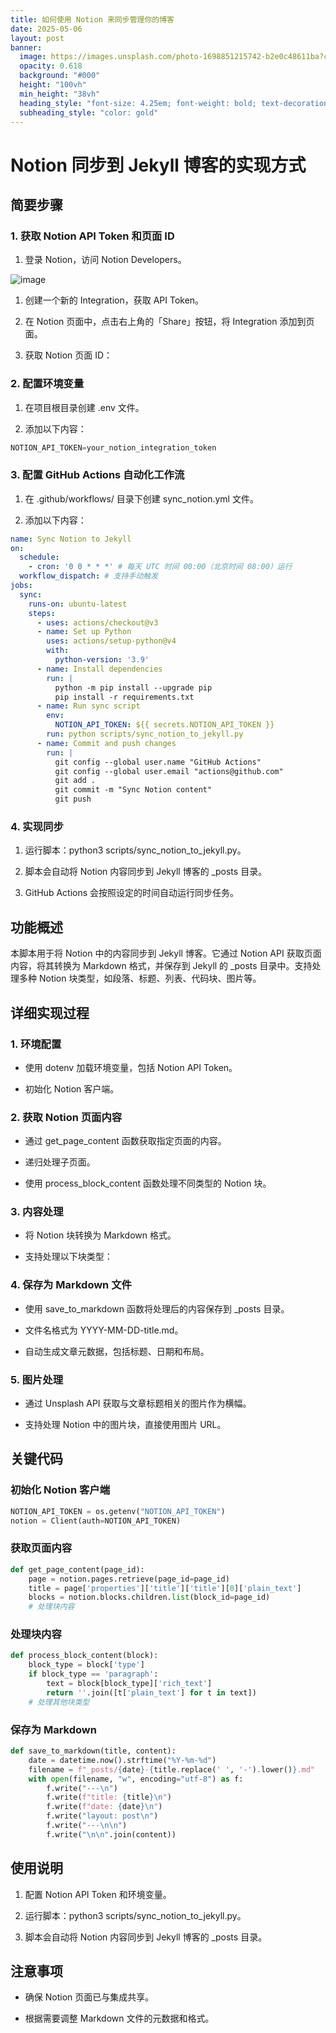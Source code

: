 ```yaml
---
title: 如何使用 Notion 来同步管理你的博客
date: 2025-05-06
layout: post
banner:
  image: https://images.unsplash.com/photo-1698851215742-b2e0c48611ba?crop=entropy&cs=tinysrgb&fit=max&fm=jpg&ixid=M3w2OTIwMzJ8MHwxfHJhbmRvbXx8fHx8fHx8fDE3NDY1NjMwMjh8&ixlib=rb-4.1.0&q=80&w=1080
  opacity: 0.618
  background: "#000"
  height: "100vh"
  min_height: "38vh"
  heading_style: "font-size: 4.25em; font-weight: bold; text-decoration: underline"
  subheading_style: "color: gold"
---
```


# Notion 同步到 Jekyll 博客的实现方式

## 简要步骤

### 1. 获取 Notion API Token 和页面 ID

1. 登录 Notion，访问 Notion Developers。

![image](https://prod-files-secure.s3.us-west-2.amazonaws.com/a7a0cc5a-89b9-4cda-8686-1fba0ca52f40/d19c1afe-dea5-4312-9333-786b0ba83054/image.png?X-Amz-Algorithm=AWS4-HMAC-SHA256&X-Amz-Content-Sha256=UNSIGNED-PAYLOAD&X-Amz-Credential=ASIAZI2LB4667V3ZBC5A%2F20250506%2Fus-west-2%2Fs3%2Faws4_request&X-Amz-Date=20250506T202348Z&X-Amz-Expires=3600&X-Amz-Security-Token=IQoJb3JpZ2luX2VjEKP%2F%2F%2F%2F%2F%2F%2F%2F%2F%2FwEaCXVzLXdlc3QtMiJGMEQCIAo6RGniC%2FzJwATIuBk7HKrNG6nPdCTzw8%2B%2BjlR4ZAUsAiBldUV1zLd%2BwChceO4qFYZR9ZZBApAa2Nm7H9iObCw7Iir%2FAwhMEAAaDDYzNzQyMzE4MzgwNSIMAU0NHu26Pd27%2Ft7aKtwDpuwS3sLsuhnMbaF4AX7%2F6NxKaI8QQPtBGEQN9inBkB24i3LQReQo1oU599cV85wTg7Dypp0sqaI2yBXM8xF6TF9TUyFLaj7rwNQYHugAA7iFEFSuixvBEN6Ca2e9PaI2AvGp4WGlnWPq3cZliJhGlCG9%2F0O8y%2BhJ6BYYTETq47FQGUoghaW49KzNO7yiTSO2C4jlhGxVLFN7idgaYYYSSiBBJpyGHuCYz6ru0dhDMUJuO%2B2UAhMGUC3w5y97LZPayt8iMgJnEiajvR6RwgI0vKiR6tlW1o%2Ffy%2B%2B1e5U6sNCbEBUW7gSMZvXhAtzoAXly7h2jeqsoL66kfVkNYgNFncPIXdk1I%2BVDbvbmu80tPXDFWxPYWUqGLscKchBTGQb9qBfFZpHrRQE5jlgOTT%2F7EajUYUIoFfk%2FeiS%2BAd%2BRfDmp2h1Gts4rYH8miKJbbgoh237omcvXTd54F4ov9X%2Bbk7TSWGeOXJSxR91ZwiMXydPyINxkchrwSsZr5ZmzZbB%2BYs5uwQAHG8PGS3A3G3Lb806zMBc5s3kUAyDI%2FOuPDMQpkoFL4EKuJRA%2F87Q4gkY4FONOY0FW2KZVajmO%2BFl9idoPpj3%2BLlvDpCFSipsspZjZg%2B0PTdgykmw2%2BUQw%2BbPpwAY6pgFtJU8PtlDiMBf42Ro8bDxBR7F5PPIr%2BLi5LwINnXjTIC%2FYvRDhUW4QMcWCb4qxgX9%2F6wXFYSeAWksUWn%2FqcIiSU70tj3ADjE82HMwjXELFtxFiNMB0ybH1pJgisLN8UBYd8AedkEY5MoqLLoIK9e7b6hEhX8X76zKrcSQ5fBKofDWtLDTvD2VXYfPGgvszhWHncg8nR6clCUV4%2Fw48ezgmwPeKlSYA&X-Amz-Signature=322490e1b3d76c0e81d15487b6baac062a9b8a0977ce7ad80ba80811da9bcb93&X-Amz-SignedHeaders=host&x-id=GetObject)

1. 创建一个新的 Integration，获取 API Token。

1. 在 Notion 页面中，点击右上角的「Share」按钮，将 Integration 添加到页面。

1. 获取 Notion 页面 ID：


### 2. 配置环境变量

1. 在项目根目录创建 .env 文件。

1. 添加以下内容：

```javascript
NOTION_API_TOKEN=your_notion_integration_token
```

### 3. 配置 GitHub Actions 自动化工作流

1. 在 .github/workflows/ 目录下创建 sync_notion.yml 文件。

1. 添加以下内容：

```yaml
name: Sync Notion to Jekyll
on:
  schedule:
    - cron: '0 0 * * *' # 每天 UTC 时间 00:00（北京时间 08:00）运行
  workflow_dispatch: # 支持手动触发
jobs:
  sync:
    runs-on: ubuntu-latest
    steps:
      - uses: actions/checkout@v3
      - name: Set up Python
        uses: actions/setup-python@v4
        with:
          python-version: '3.9'
      - name: Install dependencies
        run: |
          python -m pip install --upgrade pip
          pip install -r requirements.txt
      - name: Run sync script
        env:
          NOTION_API_TOKEN: ${{ secrets.NOTION_API_TOKEN }}
        run: python scripts/sync_notion_to_jekyll.py
      - name: Commit and push changes
        run: |
          git config --global user.name "GitHub Actions"
          git config --global user.email "actions@github.com"
          git add .
          git commit -m "Sync Notion content"
          git push
```

### 4. 实现同步

1. 运行脚本：python3 scripts/sync_notion_to_jekyll.py。

1. 脚本会自动将 Notion 内容同步到 Jekyll 博客的 _posts 目录。

1. GitHub Actions 会按照设定的时间自动运行同步任务。

## 功能概述

本脚本用于将 Notion 中的内容同步到 Jekyll 博客。它通过 Notion API 获取页面内容，将其转换为 Markdown 格式，并保存到 Jekyll 的 _posts 目录中。支持处理多种 Notion 块类型，如段落、标题、列表、代码块、图片等。

## 详细实现过程

### 1. 环境配置

- 使用 dotenv 加载环境变量，包括 Notion API Token。

- 初始化 Notion 客户端。

### 2. 获取 Notion 页面内容

- 通过 get_page_content 函数获取指定页面的内容。

- 递归处理子页面。

- 使用 process_block_content 函数处理不同类型的 Notion 块。

### 3. 内容处理

- 将 Notion 块转换为 Markdown 格式。

- 支持处理以下块类型：


### 4. 保存为 Markdown 文件

- 使用 save_to_markdown 函数将处理后的内容保存到 _posts 目录。

- 文件名格式为 YYYY-MM-DD-title.md。

- 自动生成文章元数据，包括标题、日期和布局。

### 5. 图片处理

- 通过 Unsplash API 获取与文章标题相关的图片作为横幅。

- 支持处理 Notion 中的图片块，直接使用图片 URL。

## 关键代码

### 初始化 Notion 客户端

```python
NOTION_API_TOKEN = os.getenv("NOTION_API_TOKEN")
notion = Client(auth=NOTION_API_TOKEN)
```

### 获取页面内容

```python
def get_page_content(page_id):
    page = notion.pages.retrieve(page_id=page_id)
    title = page['properties']['title']['title'][0]['plain_text']
    blocks = notion.blocks.children.list(block_id=page_id)
    # 处理块内容
```

### 处理块内容

```python
def process_block_content(block):
    block_type = block['type']
    if block_type == 'paragraph':
        text = block[block_type]['rich_text']
        return ''.join([t['plain_text'] for t in text])
    # 处理其他块类型
```

### 保存为 Markdown

```python
def save_to_markdown(title, content):
    date = datetime.now().strftime("%Y-%m-%d")
    filename = f"_posts/{date}-{title.replace(' ', '-').lower()}.md"
    with open(filename, "w", encoding="utf-8") as f:
        f.write("---\n")
        f.write(f"title: {title}\n")
        f.write(f"date: {date}\n")
        f.write("layout: post\n")
        f.write("---\n\n")
        f.write("\n\n".join(content))
```

## 使用说明

1. 配置 Notion API Token 和环境变量。

1. 运行脚本：python3 scripts/sync_notion_to_jekyll.py。

1. 脚本会自动将 Notion 内容同步到 Jekyll 博客的 _posts 目录。

## 注意事项

- 确保 Notion 页面已与集成共享。

- 根据需要调整 Markdown 文件的元数据和格式。